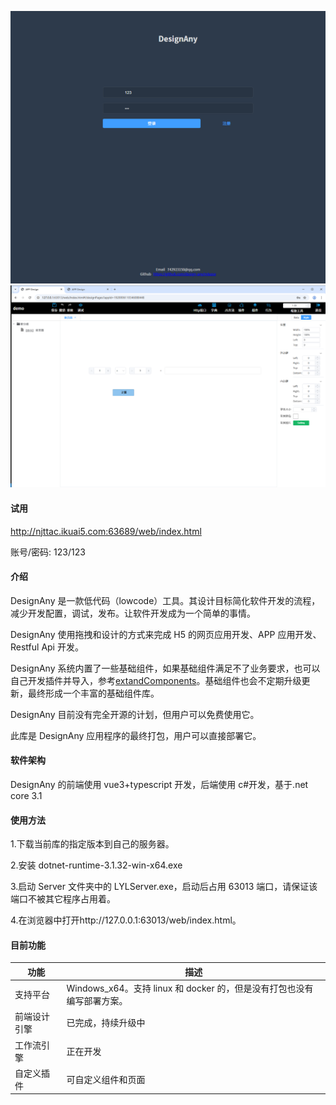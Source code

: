 ![1746603003045](https://github.com/design-any/images/blob/main/designany/1746603003045.jpg)
![1746603054823](https://github.com/design-any/images/blob/main/designany/1746603054823.jpg)

#### 试用

http://njttac.ikuai5.com:63689/web/index.html

账号/密码:   123/123

#### 介绍

DesignAny 是一款低代码（lowcode）工具。其设计目标简化软件开发的流程，减少开发配置，调试，发布。让软件开发成为一个简单的事情。

DesignAny 使用拖拽和设计的方式来完成 H5 的网页应用开发、APP 应用开发、Restful Api 开发。

DesignAny 系统内置了一些基础组件，如果基础组件满足不了业务要求，也可以自己开发插件并导入，参考[extandComponents](https://github.com/design-any/extandComponents)。基础组件也会不定期升级更新，最终形成一个丰富的基础组件库。

DesignAny 目前没有完全开源的计划，但用户可以免费使用它。

此库是 DesignAny 应用程序的最终打包，用户可以直接部署它。

#### 软件架构

DesignAny 的前端使用 vue3+typescript 开发，后端使用 c#开发，基于.net core 3.1

#### 使用方法

1.下载当前库的指定版本到自己的服务器。

2.安装 dotnet-runtime-3.1.32-win-x64.exe

3.启动 Server 文件夹中的 LYLServer.exe，启动后占用 63013 端口，请保证该端口不被其它程序占用着。

4.在浏览器中打开http://127.0.0.1:63013/web/index.html。

#### 目前功能

| 功能         | 描述                                                                   |
| ------------ | ---------------------------------------------------------------------- |
| 支持平台     | Windows_x64。支持 linux 和 docker 的，但是没有打包也没有编写部署方案。 |
| 前端设计引擎 | 已完成，持续升级中                                                     |
| 工作流引擎   | 正在开发                                                               |
| 自定义插件   | 可自定义组件和页面                                                     |
